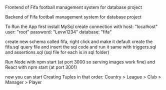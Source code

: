 Frontend of Fifa football management system for database project

Backend of Fifa football management system for database project

To Run the App first install MySql create connection with host: "localhost" user: "root" password: "Levw1234" database: "fifa"

create new schema called fifa, right click and make it default create the fifa.sql query file and insert the sql code and run it same with triggers.sql and assertions.sql (sql file for each is in sql folder)

Run Node with npm start (at port 3000 so serving images work fine) and React with npm start (at port 3001)

now you can start Creating Tuples in that order: Country > League > Club > Manager > Player

